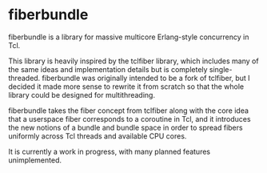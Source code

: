 fiberbundle
===========

fiberbundle is a library for massive multicore Erlang-style concurrency in Tcl.

This library is heavily inspired by the tclfiber library, which includes many of the same ideas and implementation details but is completely single-threaded. fiberbundle was originally intended to be a fork of tclfiber, but I decided it made more sense to rewrite it from scratch so that the whole library could be designed for multithreading.

fiberbundle takes the fiber concept from tclfiber along with the core idea that a userspace fiber corresponds to a coroutine in Tcl, and it introduces the new notions of a bundle and bundle space in order to spread fibers uniformly across Tcl threads and available CPU cores.

It is currently a work in progress, with many planned features unimplemented.
